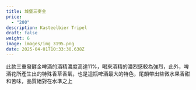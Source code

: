 ```yaml
---
title: 城堡三麥金
price:
  - "200"
description: Kasteelbier Tripel
draft: false
weight: 6
image: images/img_3195.png
date: 2025-04-01T10:33:30.638Z
---
```

此款三重發酵金啤酒的酒精濃度高達11%，喝來酒精的濃烈感較為強烈，此外，啤酒花所產生出的特殊香草香氣，也是這瓶啤酒最大的特色，尾韻帶出些微水果香甜和苦味，品質絕對在水準之上
